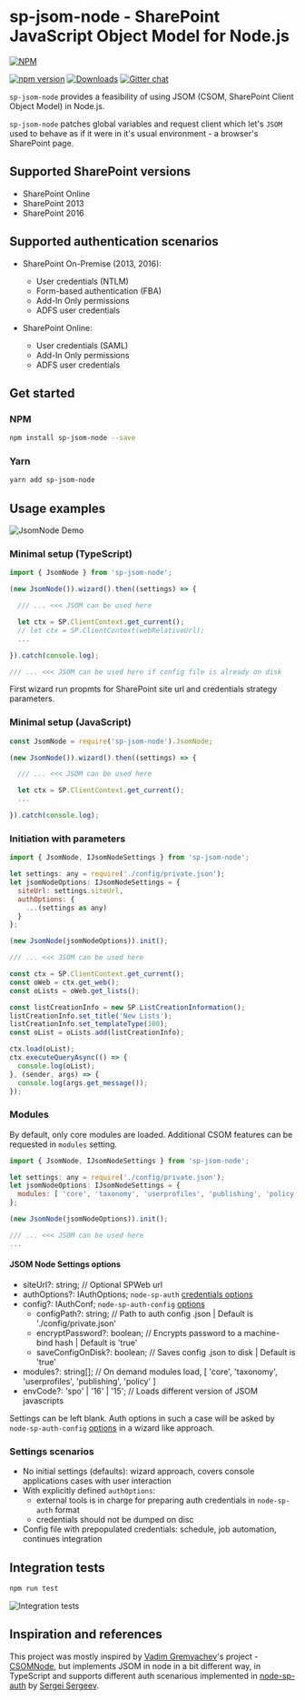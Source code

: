# sp-jsom-node - SharePoint JavaScript Object Model for Node.js

[![NPM](https://nodei.co/npm/sp-jsom-node.png?mini=true&downloads=true&downloadRank=true&stars=true)](https://nodei.co/npm/sp-jsom-node/)

[![npm version](https://badge.fury.io/js/sp-jsom-node.svg)](https://badge.fury.io/js/sp-jsom-node)
[![Downloads](https://img.shields.io/npm/dm/sp-jsom-node.svg)](https://www.npmjs.com/package/sp-jsom-node)
[![Gitter chat](https://badges.gitter.im/gitterHQ/gitter.png)](https://gitter.im/sharepoint-node/Lobby)

`sp-jsom-node` provides a feasibility of using JSOM (CSOM, SharePoint Client Object Model) in Node.js.

`sp-jsom-node` patches global variables and request client which let's `JSOM` used to behave as if it were in it's usual environment - a browser's SharePoint page.

## Supported SharePoint versions

- SharePoint Online
- SharePoint 2013
- SharePoint 2016

## Supported authentication scenarios

- SharePoint On-Premise (2013, 2016):
  - User credentials (NTLM)
  - Form-based authentication (FBA)
  - Add-In Only permissions
  - ADFS user credentials

- SharePoint Online:
  - User credentials (SAML)
  - Add-In Only permissions
  - ADFS user credentials

## Get started

### NPM

```bash
npm install sp-jsom-node --save
```

### Yarn

```bash
yarn add sp-jsom-node
```

## Usage examples

![JsomNode Demo](./docs/imgs/JsomNode.demo.gif)

### Minimal setup (TypeScript)

```javascript
import { JsomNode } from 'sp-jsom-node';

(new JsomNode()).wizard().then((settings) => {

  /// ... <<< JSOM can be used here

  let ctx = SP.ClientContext.get_current();
  // let ctx = SP.ClientContext(webRelativeUrl);
  ...

}).catch(console.log);

/// ... <<< JSOM can be used here if config file is already on disk
```

First wizard run propmts for SharePoint site url and credentials strategy parameters.

### Minimal setup (JavaScript)

```javascript
const JsomNode = require('sp-jsom-node').JsomNode;

(new JsomNode()).wizard().then((settings) => {

  /// ... <<< JSOM can be used here

  let ctx = SP.ClientContext.get_current();
  ...

}).catch(console.log);
```

### Initiation with parameters

```javascript
import { JsomNode, IJsomNodeSettings } from 'sp-jsom-node';

let settings: any = require('./config/private.json');
let jsomNodeOptions: IJsomNodeSettings = {
  siteUrl: settings.siteUrl,
  authOptions: {
    ...(settings as any)
  }
};

(new JsomNode(jsomNodeOptions)).init();

/// ... <<< JSOM can be used here

const ctx = SP.ClientContext.get_current();
const oWeb = ctx.get_web();
const oLists = oWeb.get_lists();

const listCreationInfo = new SP.ListCreationInformation();
listCreationInfo.set_title('New Lists');
listCreationInfo.set_templateType(100);
const oList = oLists.add(listCreationInfo);

ctx.load(oList);
ctx.executeQueryAsync(() => {
  console.log(oList);
}, (sender, args) => {
  console.log(args.get_message());
});

```

### Modules

By default, only core modules are loaded.
Additional CSOM features can be requested in `modules` setting.

```javascript
import { JsomNode, IJsomNodeSettings } from 'sp-jsom-node';

let settings: any = require('./config/private.json');
let jsomNodeOptions: IJsomNodeSettings = {
  modules: [ 'core', 'taxonomy', 'userprofiles', 'publishing', 'policy' ]
};

(new JsomNode(jsomNodeOptions)).init();

/// ... <<< JSOM can be used here
...
```

#### JSOM Node Settings options

- siteUrl?: string; // Optional SPWeb url
- authOptions?: IAuthOptions; `node-sp-auth` [credentials options](https://github.com/s-KaiNet/node-sp-auth)
- config?: IAuthConf; `node-sp-auth-config` [options](https://github.com/koltyakov/node-sp-auth-config)
  - configPath?: string; // Path to auth config .json | Default is './config/private.json'
  - encryptPassword?: boolean; // Encrypts password to a machine-bind hash | Default is 'true'
  - saveConfigOnDisk?: boolean; // Saves config .json to disk | Default is 'true'
- modules?: string[]; // On demand modules load, [ 'core', 'taxonomy', 'userprofiles', 'publishing', 'policy' ]
- envCode?: 'spo' | '16' | '15'; // Loads different version of JSOM javascripts

Settings can be left blank. Auth options in such a case will be asked by `node-sp-auth-config` [options](https://github.com/koltyakov/node-sp-auth-config) in a wizard like approach.

### Settings scenarios

- No initial settings (defaults): wizard approach, covers console applications cases with user interaction
- With explicitly defined `authOptions`:
  - external tools is in charge for preparing auth credentials in `node-sp-auth` format
  - credentials should not be dumped on disc
- Config file with prepopulated credentials: schedule, job automation, continues integration

## Integration tests

```bash
npm run test
```

![Integration tests](./docs/imgs/mocha.jpg)

## Inspiration and references

This project was mostly inspired by [Vadim Gremyachev](https://github.com/vgrem)'s project - [CSOMNode](https://github.com/vgrem/CSOMNode), but implements JSOM in node in a bit different way, in TypeScript and supports different auth scenarious implemented in [node-sp-auth](https://github.com/s-KaiNet/node-sp-auth) by [Sergei Sergeev](https://github.com/s-KaiNet).

